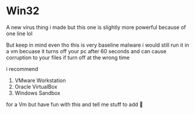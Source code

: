 # Win32
A new virus thing i made but this one is slightly more powerful because of one line lol 

But keep in mind even tho this is very baseline malware i would still run it in a vm becuase it turns off your pc after 60 seconds and can cause corruption
to your files if turn off at the wrong time 

i recommend 
1. VMware Workstation
2. Oracle VirtualBox
3. Windows Sandbox


for a Vm
but have fun with this and tell me stuff to add 🙂
